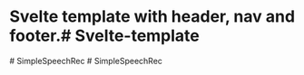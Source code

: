 # Svelte template with header, nav and footer.#   S v e l t e - t e m p l a t e  
 #   S i m p l e S p e e c h R e c  
 #   S i m p l e S p e e c h R e c  
 